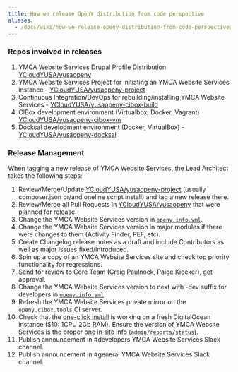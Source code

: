 ```yaml
---
title: How we release OpenY distribution from code perspective
aliases:
  - /docs/wiki/how-we-release-openy-distribution-from-code-perspective/
---
```


### Repos involved in releases

1. YMCA Website Services Drupal Profile Distribution [YCloudYUSA/yusaopeny](https://github.com/YCloudYUSA/yusaopeny)
1. YMCA Website Services Project for initiating an YMCA Website Services instance - [YCloudYUSA/yusaopeny-project](https://github.com/YCloudYUSA/yusaopeny-project)
1. Continuous Integration/DevOps for rebuilding/installing YMCA Website Services - [YCloudYUSA/yusaopeny-cibox-build](https://github.com/YCloudYUSA/yusaopeny-cibox-build)
1. CIBox development environment (Virtualbox, Docker, Vagrant) [YCloudYUSA/yusaopeny-cibox-vm](https://github.com/YCloudYUSA/yusaopeny-cibox-vm)
1. Docksal development environment (Docker, VirtualBox) - [YCloudYUSA/yusaopeny-docksal](https://github.com/YCloudYUSA/yusaopeny-docksal)

### Release Management

When tagging a new release of YMCA Website Services, the Lead Architect takes the following steps:

1. Review/Merge/Update [YCloudYUSA/yusaopeny-project](https://github.com/YCloudYUSA/yusaopeny-project) (usually composer.json or/and oneline script install) and tag a new release there.
1. Review/Merge all Pull Requests in [YCloudYUSA/yusaopeny](https://github.com/YCloudYUSA/yusaopeny) that were planned for release.
1. Change the YMCA Website Services version in [`openy.info.yml`](https://github.com/YCloudYUSA/yusaopeny/blob/9.x-2.x/openy.info.yml#L5).
1. Change the YMCA Website Services version in major modules if there were changes to them (Activity Finder, PEF, etc).
1. Create Changelog release notes as a draft and include Contributors as well as major issues fixed/introduced.
1. Spin up a copy of an YMCA Website Services site and check top priority functionality for regressions.
1. Send for review to Core Team (Craig Paulnock, Paige Kiecker), get approval.
1. Change the YMCA Website Services version to next with -dev suffix for developers in [`openy.info.yml`](https://github.com/YCloudYUSA/yusaopeny/blob/8.x-2.x/openy.info.yml#L5).
1. Refresh the YMCA Website Services private mirror on the `openy.cibox.tools` CI server.
1. Check that the [one-click install](https://github.com/YCloudYUSA/yusaopeny-project/blob/8.2.x/scripts/openyonclickinstall.sh) is working on a fresh DigitalOcean instance ($10: 1CPU 2Gb RAM). Ensure the version of YMCA Website Services is the proper one in site info (`admin/reports/status`).
1. Publish announcement in #developers YMCA Website Services Slack channel.
1. Publish announcement in #general YMCA Website Services Slack channel.
